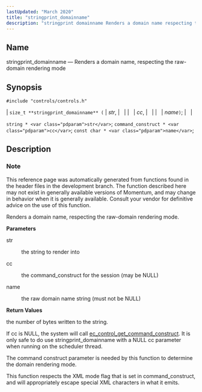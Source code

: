 ```yaml
---
lastUpdated: "March 2020"
title: "stringprint_domainname"
description: "stringprint domainname Renders a domain name respecting the raw domain rendering mode size t stringprint domainname str cc name string str command construct cc const char name This reference page was automatically generated from functions found in the header files in the development branch The function described here may not..."
---
```


<a name="apis.stringprint_domainname"></a> 
## Name

stringprint_domainname — Renders a domain name, respecting the raw-domain rendering mode

## Synopsis

`#include "controls/controls.h"`

| `size_t **stringprint_domainname** (` | <var class="pdparam">str</var>, |   |
|   | <var class="pdparam">cc</var>, |   |
|   | <var class="pdparam">name</var>`)`; |   |

`string * <var class="pdparam">str</var>`;
`command_construct * <var class="pdparam">cc</var>`;
`const char * <var class="pdparam">name</var>`;<a name="idp62955232"></a> 
## Description

### Note

This reference page was automatically generated from functions found in the header files in the development branch. The function described here may not exist in generally available versions of Momentum, and may change in behavior when it is generally available. Consult your vendor for definitive advice on the use of this function.

Renders a domain name, respecting the raw-domain rendering mode.

**<a name="idp62958128"></a> Parameters**

<dl class="variablelist">

<dt>str</dt>

<dd>

the string to render into

</dd>

<dt>cc</dt>

<dd>

the command_construct for the session (may be NULL)

</dd>

<dt>name</dt>

<dd>

the raw domain name string (must not be NULL)

</dd>

</dl>

**<a name="idp62964560"></a> Return Values**

the number of bytes written to the string.

If cc is NULL, the system will call [ec_control_get_command_construct](/momentum/3/3-api/apis-ec-control-get-command-construct). It is only safe to do use stringprint_domainname with a NULL cc parameter when running on the scheduler thread.

The command construct parameter is needed by this function to determine the domain rendering mode.

This function respects the XML mode flag that is set in command_construct, and will appropriately escape special XML characters in what it emits.